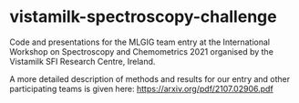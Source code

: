 # vistamilk-spectroscopy-challenge

Code and presentations for the MLGIG team entry at the International Workshop on Spectroscopy and Chemometrics 2021 organised by the Vistamilk SFI Research Centre, Ireland.

A more detailed description of methods and results for our entry and other participating teams is given here: https://arxiv.org/pdf/2107.02906.pdf
